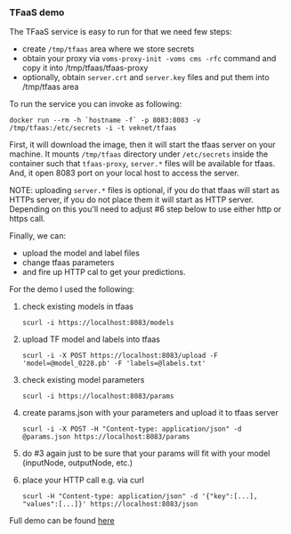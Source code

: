 ### TFaaS demo
The TFaaS service is easy to run for that we need few steps:
- create `/tmp/tfaas` area where we store secrets
- obtain your proxy via `voms-proxy-init -voms cms -rfc` command and copy it into /tmp/tfaas/tfaas-proxy
- optionally, obtain `server.crt` and `server.key` files and put them into /tmp/tfaas area

To run the service you can invoke as following:
```
docker run --rm -h `hostname -f` -p 8083:8083 -v /tmp/tfaas:/etc/secrets -i -t veknet/tfaas
```

First, it will download the image, then it will start the tfaas server on your
machine. It mounts `/tmp/tfaas` directory under `/etc/secrets` inside the container
such that `tfaas-proxy`, `server.*` files will be available for tfaas. And, it
open 8083 port on your local host to access the server.

NOTE: uploading `server.*` files is optional, if you do that tfaas will start
as HTTPs server, if you do not place them it will start as HTTP server.
Depending on this you'll need to adjust #6 step below to use either http
or https call.

Finally, we can:
- upload the model and label files
- change tfaas parameters
- and fire up HTTP cal to get your predictions.

For the demo I used the following:

1. check existing models in tfaas

   `scurl -i https://localhost:8083/models`

2. upload TF model and labels into tfaas

   `scurl -i -X POST https://localhost:8083/upload -F 'model=@model_0228.pb' -F 'labels=@labels.txt'`

3. check existing model parameters

   `scurl -i https://localhost:8083/params`

4. create params.json with your parameters and upload it to tfaas server

   `scurl -i -X POST -H "Content-type: application/json" -d @params.json https://localhost:8083/params`

5. do #3 again just to be sure that your params will fit with your model (inputNode, outputNode, etc.)

6. place your HTTP call e.g. via curl

   `scurl -H "Content-type: application/json" -d '{"key":[...], "values":[...]}' https://localhost:8083/json`

Full demo can be found [here](https://youtu.be/TPI2odQm7hE)
